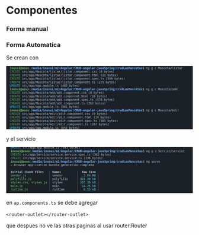# Componentes

### Forma manual



### Forma Automatica

Se crean con&#x20;

![](<.gitbook/assets/imagen (1).png>)

y el servicio

![](.gitbook/assets/imagen.png)



en `ap.components.ts` se debe agregar&#x20;

`<router-outlet></router-outlet>`

que despues no ve las otras paginas al usar router:Router




